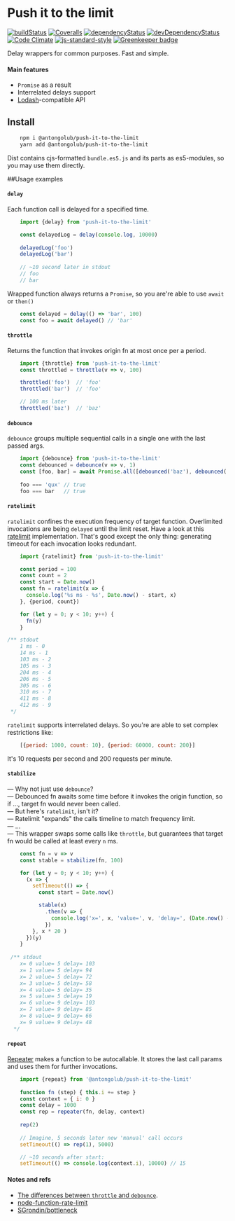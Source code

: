 # Push it to the limit

[![buildStatus](https://img.shields.io/travis/antongolub/push-it-to-the-limit.svg?maxAge=3600&branch=master)](https://travis-ci.org/antongolub/push-it-to-the-limit)
[![Coveralls](https://img.shields.io/coveralls/antongolub/push-it-to-the-limit.svg?maxAge=3600)](https://coveralls.io/github/antongolub/push-it-to-the-limit)
[![dependencyStatus](https://img.shields.io/david/antongolub/push-it-to-the-limit.svg?maxAge=3600)](https://david-dm.org/antongolub/push-it-to-the-limit)
[![devDependencyStatus](https://img.shields.io/david/dev/antongolub/push-it-to-the-limit.svg?maxAge=3600)](https://david-dm.org/antongolub/push-it-to-the-limit)
[![Code Climate](https://codeclimate.com/github/codeclimate/codeclimate/badges/gpa.svg)](https://codeclimate.com/github/antongolub/push-it-to-the-limit)
[![js-standard-style](https://img.shields.io/badge/code%20style-standard-brightgreen.svg)](http://standardjs.com)
[![Greenkeeper badge](https://badges.greenkeeper.io/antongolub/push-it-to-the-limit.svg)](https://greenkeeper.io/)

Delay wrappers for common purposes. Fast and simple.
#### Main features
* `Promise` as a result
*  Interrelated delays support
* [Lodash](https://lodash.com/)-compatible API

## Install
```bash
    npm i @antongolub/push-it-to-the-limit
    yarn add @antongolub/push-it-to-the-limit
```
Dist contains cjs-formatted `bundle.es5.js` and its parts as es5-modules, so you may use them directly.

##Usage examples
#### `delay`
Each function call is delayed for a specified time.
```javascript
    import {delay} from 'push-it-to-the-limit'

    const delayedLog = delay(console.log, 10000)
    
    delayedLog('foo')
    delayedLog('bar')
    
    // ~10 second later in stdout
    // foo
    // bar
```

Wrapped function always returns a `Promise`, so you are're able to use `await` or `then()`
```javascript
    const delayed = delay(() => 'bar', 100)
    const foo = await delayed() // 'bar'
```

#### `throttle`
Returns the function that invokes origin fn at most once per a period.
```javascript
    import {throttle} from 'push-it-to-the-limit'
    const throttled = throttle(v => v, 100)

    throttled('foo')  // 'foo'
    throttled('bar')  // 'foo'

    // 100 ms later
    throttled('baz')  // 'baz'
```

#### `debounce`
`debounce` groups multiple sequential calls in a single one with the last passed args.
```javascript
    import {debounce} from 'push-it-to-the-limit'
    const debounced = debounce(v => v, 1)
    const [foo, bar] = await Promise.all([debounced('baz'), debounced('qux')])
        
    foo === 'qux' // true
    foo === bar   // true
```

#### `ratelimit`
`ratelimit` confines the execution frequency of target function. Overlimited invocations are being `delayed` until the limit reset.
Have a look at this [ratelimit](https://github.com/wankdanker/node-function-rate-limit/blob/master/index.js) implementation. That's good except the only thing: generating timeout for each invocation looks redundant.

```javascript
    import {ratelimit} from 'push-it-to-the-limit'

    const period = 100
    const count = 2
    const start = Date.now()
    const fn = ratelimit(x => {
      console.log('%s ms - %s', Date.now() - start, x)
    }, {period, count})

    for (let y = 0; y < 10; y++) {
      fn(y)
    }

/** stdout
    1 ms - 0
    14 ms - 1
    103 ms - 2
    105 ms - 3
    204 ms - 4
    206 ms - 5
    305 ms - 6
    310 ms - 7
    411 ms - 8
    412 ms - 9
 */
```
`ratelimit` supports interrelated delays. So you're are able to set complex restrictions like:
```javascript
    [{period: 1000, count: 10}, {period: 60000, count: 200}]
```
It's 10 requests per second and 200 requests per minute.

#### `stabilize`
— Why not just use `debounce`?  
— Debounced fn awaits some time before it invokes the origin function, so if ..., target fn would never been called.  
— But here's `ratelimit`, isn't it?  
— Ratelimit "expands" the calls timeline to match frequency limit.  
— ...  
— This wrapper swaps some calls like `throttle`, but guarantees that target fn would be called at least every `n` ms.

```javascript
    const fn = v => v
    const stable = stabilize(fn, 100)

    for (let y = 0; y < 10; y++) {
      (x => {
        setTimeout(() => {
          const start = Date.now()

          stable(x)
            .then(v => {
              console.log('x=', x, 'value=', v, 'delay=', (Date.now() - start))
            })
        }, x * 20 )
      })(y)
    }
 
 /** stdout
    x= 0 value= 5 delay= 103
    x= 1 value= 5 delay= 94
    x= 2 value= 5 delay= 72
    x= 3 value= 5 delay= 58
    x= 4 value= 5 delay= 35
    x= 5 value= 5 delay= 19
    x= 6 value= 9 delay= 103
    x= 7 value= 9 delay= 85
    x= 8 value= 9 delay= 66
    x= 9 value= 9 delay= 48
  */
```

#### `repeat`
[Repeater](https://github.com/antongolub/repeater) makes a function to be autocallable. It stores the last call params and uses them for further invocations.

```javascript
    import {repeat} from '@antongolub/push-it-to-the-limit'
    
    function fn (step) { this.i += step }
    const context = { i: 0 }
    const delay = 1000
    const rep = repeater(fn, delay, context)
    
    rep(2)
    
    // Imagine, 5 seconds later new 'manual' call occurs
    setTimeout(() => rep(1), 5000)

    // ~10 seconds after start: 
    setTimeout(() => console.log(context.i), 10000) // 15
```

#### Notes and refs
* [The differences between `throttle` and `debounce`](https://css-tricks.com/debouncing-throttling-explained-examples/).
* [node-function-rate-limit](https://github.com/wankdanker/node-function-rate-limit)
* [SGrondin/bottleneck](https://github.com/SGrondin/bottleneck)
